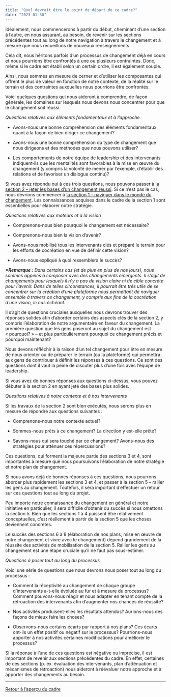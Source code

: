 ```yaml
---
title: "Quel devrait être le point de départ de ce cadre?"
date: "2023-01-30"
---
```


Idéalement, nous commencerons à partir du début, cheminant d’une section à l’autre, en nous assurant, au besoin, de revenir sur les sections précédentes tout au long de notre navigation à travers le changement et à mesure que nous recueillons de nouveaux renseignements.

Cela dit, nous héritons parfois d’un processus de changement déjà en cours et nous pourrions être confrontés à une ou plusieurs contraintes. Donc, même si le cadre est établi selon un certain ordre, il est également souple.

Ainsi, nous sommes en mesure de cerner et d’utiliser les composantes qui offrent le plus de valeur en fonction de notre contexte, de la réalité sur le terrain et des contraintes auxquelles nous pourrions être confrontés.

Voici quelques questions qui nous aideront à comprendre, de façon générale, les domaines sur lesquels nous devons nous concentrer pour que le changement soit réussi.

_Questions relatives aux éléments fondamentaux et à l’approche_

- Avons-nous une bonne compréhension des éléments fondamentaux quant à la façon de bien diriger ce changement?

- Avons-nous une bonne compréhension du type de changement que nous dirigeons et des méthodes que nous pouvons utiliser?

- Les comportements de notre équipe de leadership et des intervenants indiquent‑ils que les mentalités sont favorables à la mise en œuvre du changement (y compris la volonté de mener par l’exemple, d’établir des relations et de favoriser un dialogue continu)?

Si vous avez répondu oui à ces trois questions, nous pouvons passer à [la section 2 – jeter les bases d’un changement réussi](/framework-for-leading-change/jeter-les-bases-dun-changement-reussi). Si ce n’est pas le cas, nous devrions commencer à [la section 1 – naviguer dans le monde du changement](/framework-for-leading-change/naviguer-dans-le-monde-du-changement/). Les connaissances acquises dans le cadre de la section 1 sont essentielles pour élaborer notre stratégie.

_Questions relatives aux moteurs et à la vision_

- Comprenons-nous bien pourquoi le changement est nécessaire?

- Comprenons-nous bien la vision d’avenir?

- Avons-nous mobilisé tous les intervenants clés et préparé le terrain pour les efforts de cocréation en vue de définir cette vision?

- Avons-nous expliqué à quoi ressemblera le succès?

**_\*Remarque :_** _Dans certains cas (et de plus en plus de nos jours), nous sommes appelés à composer avec des changements émergents. Il s’agit de changements pour lesquels il n’y a pas de vision claire ni de cible concrète pour l’avenir. Dans de telles circonstances, il pourrait être très utile de se concentrer sur la création d’une plateforme nous permettant de naviguer ensemble à travers ce changement, y compris aux fins de la cocréation d’une vision, le cas échéant._

Il s’agit de questions cruciales auxquelles nous devrons trouver des réponses solides afin d’aborder certains des aspects clés de la section 2, y compris l’élaboration de notre argumentaire en faveur du changement. La première question que les gens poseront au sujet du changement est « pourquoi? » – et plus particulièrement pourquoi ce changement précis et pourquoi maintenant?

Nous devons réfléchir à la raison d’un tel changement pour être en mesure de nous orienter ou de préparer le terrain (ou la plateforme) qui permettra aux gens de contribuer à définir les réponses à ces questions. Ce sont des questions dont il vaut la peine de discuter plus d’une fois avec l’équipe de leadership.

Si vous avez de bonnes réponses aux questions ci-dessus, vous pouvez débuter à la section 2 en ayant jeté des bases plus solides.

_Questions relatives à notre contexte et à nos intervenants_

Si les travaux de la section 2 sont bien exécutés, nous serons plus en mesure de répondre aux questions suivantes :

- Comprenons-nous notre contexte actuel?

- Sommes-nous prêts à ce changement? La direction y est-elle prête?

- Savons-nous qui sera touché par ce changement? Avons-nous des stratégies pour atténuer ces répercussions?

Ces questions, qui forment la majeure partie des sections 3 et 4, sont importantes à mesure que nous poursuivons l’élaboration de notre stratégie et notre plan de changement.

Si nous avons déjà de bonnes réponses à ces questions, nous pourrons aborder plus rapidement les sections 3 et 4, et passer à la section 5 – rallier les gens au changement. Toutefois, il sera important d’effectuer un retour sur ces questions tout au long du projet.

Peu importe notre connaissance du changement en général et notre initiative en particulier, il sera difficile d’obtenir du succès si nous omettons la section 5. Bien que les sections 1 à 4 puissent être relativement conceptuelles, c’est réellement à partir de la section 5 que les choses deviennent concrètes.

Le succès des sections 6 à 8 (élaboration de nos plans, mise en œuvre de notre changement et vivre avec le changement) dépend grandement de la réussite des activités de mobilisation de la section 5. Rallier les gens au changement est une étape cruciale qu’il ne faut pas sous-estimer.

_Questions à poser tout au long du processus_

Voici une série de questions que nous devrons nous poser tout au long du processus :

- Comment la réceptivité au changement de chaque groupe d’intervenants a-t-elle évoluée au fur et à mesure du processus? Comment pouvons-nous réagir et nous adapter en tenant compte de la rétroaction des intervenants afin d’augmenter nos chances de réussite?

- Nos activités produisent-elles les résultats attendus? Aurions-nous des façons de mieux faire les choses?

- Observons-nous certains écarts par rapport à nos plans? Ces écarts ont-ils un effet positif ou négatif sur le processus? Pourrions-nous apporter à nos activités certaines modifications pour améliorer le processus?

Si la réponse à l’une de ces questions est négative ou imprécise, il est important de revenir aux sections précédentes du cadre. En effet, certaines de ces sections (p. ex. évaluation des intervenants, plan d’atténuation et mécanismes de rétroaction) nous aideront à réévaluer notre approche et à apporter des changements au besoin.        

* * *

[Retour à l’aperçu du cadre](/framework-for-leading-change)
